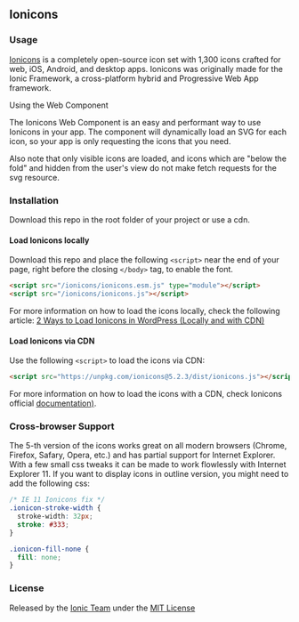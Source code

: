 ## Ionicons

### Usage

[Ionicons](https://ionicons.com/) is a completely open-source icon set with 1,300 icons crafted for web, iOS, Android, and desktop apps. Ionicons was originally made for the Ionic Framework, a cross-platform hybrid and Progressive Web App framework.

Using the Web Component

The Ionicons Web Component is an easy and performant way to use Ionicons in your app. The component will dynamically load an SVG for each icon, so your app is only requesting the icons that you need.

Also note that only visible icons are loaded, and icons which are "below the fold" and hidden from the user's view do not make fetch requests for the svg resource.

### Installation
Download this repo in the root folder of your project or use a cdn.
#### Load Ionicons locally

Download this repo and place the following ```<script>``` near the end of your page, right before the closing ```</body>``` tag, to enable the font.

```html
<script src="/ionicons/ionicons.esm.js" type="module"></script>
<script src="/ionicons/ionicons.js"></script>
```

For more information on how to load the icons locally, check the following article: [2 Ways to Load Ionicons in WordPress (Locally and with CDN)](https://nasiothemes.com/2020/11/24/2-ways-to-load-ionicons-in-wordpress-locally-and-with-cdn/)

#### Load Ionicons via CDN

Use the following ```<script>``` to load the icons via CDN:

```html
<script src="https://unpkg.com/ionicons@5.2.3/dist/ionicons.js"></script>
```

For more information on how to load the icons with a CDN, check Ionicons official [documentation)](https://ionicons.com/usage).

### Cross-browser Support
The 5-th version of the icons works great on all modern browsers (Chrome, Firefox, Safary, Opera, etc.) and has partial support for Internet Explorer. With a few small css tweaks it can be made to work flowlessly with Internet Explorer 11. If you want to display icons in outline version, you might need to add the following css:
```css
/* IE 11 Ionicons fix */
.ionicon-stroke-width {
  stroke-width: 32px;
  stroke: #333;
}

.ionicon-fill-none {
  fill: none;
}
``` 
### License

Released by the [Ionic Team](https://ionicframework.com/) under the [MIT License](https://opensource.org/licenses/MIT)